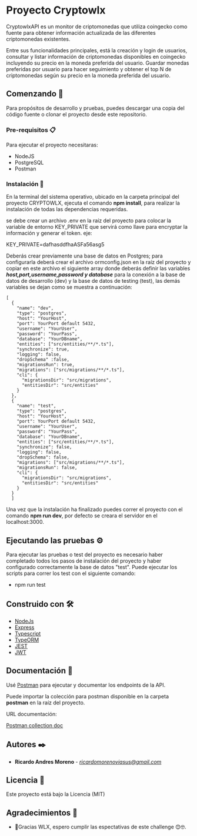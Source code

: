 # Proyecto Cryptowlx

CryptowlxAPI es un monitor de criptomonedas que utiliza coingecko como fuente para obtener información actualizada de las diferentes criptomonedas existentes.

Entre sus funcionalidades principales, está la creación y login de usuarios, consultar y listar información de criptomonedas disponibles en coingecko incluyendo su precio en la moneda preferida del usuario. Guardar monedas preferidas por usuario para hacer seguimiento y obtener el top N de criptomonedas según su precio en la moneda preferida del usuario.

## Comenzando 🚀

Para propósitos de desarrollo y pruebas, puedes descargar una copia del código fuente o clonar el proyecto desde este repositorio.

### Pre-requisitos 📋

Para ejecutar el proyecto necesitaras:

- NodeJS
- PostgreSQL
- Postman

### Instalación 🔧

En la terminal del sistema operativo, ubicado en la carpeta principal del proyecto CRYPTOWLX, ejecuta el comando **npm install**, para realizar la instalación de todas las dependencias requeridas.

se debe crear un archivo .env en la raíz del proyecto para colocar la variable de entorno KEY_PRIVATE que servirá como llave para encryptar la información y generar el token. eje:

KEY_PRIVATE=dafhasddfhaASFa56asg5

Deberás crear previamente una base de datos en Postgres; para configurarla deberá crear el archivo ormconfig.json en la raíz del proyecto y copiar en este archivo el siguiente array donde deberás definir las variables **_host,port,username,password y database_** para la conexión a la base de datos de desarrollo (dev) y la base de datos de testing (test), las demás variables se dejan como se muestra a continuación:

```
[
  {
    "name": "dev",
    "type": "postgres",
    "host": "YourHost",
    "port": YourPort default 5432,
    "username": "YourUser",
    "password": "YourPass",
    "database": "YourDBname",
    "entities": ["src/entities/**/*.ts"],
    "synchronize": true,
    "logging": false,
    "dropSchema" :false,
    "migrationsRun": true,
    "migrations": ["src/migrations/**/*.ts"],
    "cli": {
      "migrationsDir": "src/migrations",
      "entitiesDir": "src/entities"
    }
  },
  {
    "name": "test",
    "type": "postgres",
    "host": "YourHost",
    "port": YourPort default 5432,
    "username": "YourUser",
    "password": "YourPass",
    "database": "YourDBname",
    "entities": ["src/entities/**/*.ts"],
    "synchronize": false,
    "logging": false,
    "dropSchema": false,
    "migrations": ["src/migrations/**/*.ts"],
    "migrationsRun": false,
    "cli": {
      "migrationsDir": "src/migrations",
      "entitiesDir": "src/entities"
    }
  }
  ]
```

Una vez que la instalación ha finalizado puedes correr el proyecto con el comando **npm run dev**, por defecto se creara el servidor en el localhost:3000.

## Ejecutando las pruebas ⚙️

Para ejecutar las pruebas o test del proyecto es necesario haber completado todos los pasos de instalación del proyecto y haber configurado correctamente la base de datos "test".
Puede ejecutar los scripts para correr los test con el siguiente comando:

- npm run test

## Construido con 🛠️

- [NodeJs](https://nodejs.org/es/)
- [Express](https://expressjs.com/)
- [Typescript](https://www.typescriptlang.org/)
- [TypeORM](https://typeorm.io/#/)
- [JEST](https://jestjs.io//)
- [JWT](https://jwt.io//)

## Documentación 📌

Usé [Postman](https://www.postman.com/) para ejecutar y documentar los endpoints de la API.

Puede importar la colección para postman disponible en la carpeta **postman** en la raíz del proyecto.

URL documentación:

[Postman collection doc](https://documenter.getpostman.com/view/13313578/TzsbMTN8)

## Autores ✒️

- **Ricardo Andres Moreno** - *ricardomorenoviasus@gmail.com*

## Licencia 📄

Este proyecto está bajo la Licencia (MIT)

## Agradecimientos 🎁

- 📢Gracias WLX, espero cumplir las espectativas de este challenge 😊🤓.
